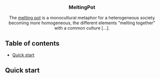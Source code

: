 <h3 align="center">MeltingPot</h3>

<p align="center">
  The <a href="https://en.wikipedia.org/wiki/Melting_pot">melting pot</a> is a monocultural metaphor for a heterogeneous society becoming more homogeneous, the different elements "melting together" with a common culture [...].
</p>

## Table of contents

- [Quick start](#quick-start)

## Quick start
